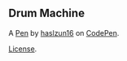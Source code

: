 Drum Machine
------------


A [Pen](https://codepen.io/haslzun16/pen/KKVEMaN) by [haslzun16](https://codepen.io/haslzun16) on [CodePen](https://codepen.io).

[License](https://codepen.io/haslzun16/pen/KKVEMaN/license).